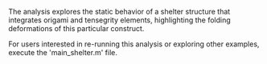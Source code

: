 The analysis explores the static behavior of a shelter structure that integrates origami and tensegrity elements, highlighting the folding deformations of this particular construct.

For users interested in re-running this analysis or exploring other examples, execute the 'main_shelter.m' file.